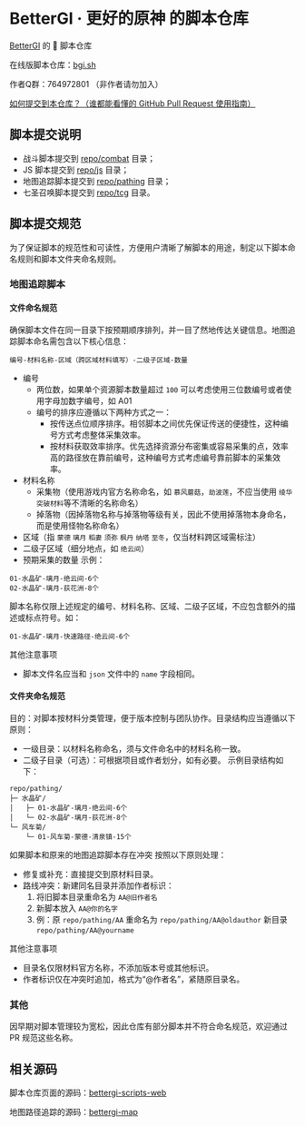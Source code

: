 # BetterGI · 更好的原神 的脚本仓库

[BetterGI](https://github.com/babalae/better-genshin-impact) 的 📜 脚本仓库

在线版脚本仓库：[bgi.sh](https://bgi.sh)

作者Q群：764972801 （非作者请勿加入）

[如何提交到本仓库？（谁都能看懂的 GitHub Pull Request 使用指南）](https://bgi.huiyadan.com/dev/pr.html)

## 脚本提交说明

- 战斗脚本提交到 [repo/combat](https://github.com/babalae/bettergi-scripts-list/tree/main/repo/combat) 目录；
- JS 脚本提交到 [repo/js](https://github.com/babalae/bettergi-scripts-list/tree/main/repo/js) 目录；
- 地图追踪脚本提交到 [repo/pathing](https://github.com/babalae/bettergi-scripts-list/tree/main/repo/pathing) 目录；
- 七圣召唤脚本提交到 [repo/tcg](https://github.com/babalae/bettergi-scripts-list/tree/main/repo/tcg) 目录。


## 脚本提交规范
为了保证脚本的规范性和可读性，方便用户清晰了解脚本的用途，制定以下脚本命名规则和脚本文件夹命名规则。
### 地图追踪脚本
#### 文件命名规范
确保脚本文件在同一目录下按预期顺序排列，并一目了然地传达关键信息。地图追踪脚本命名需包含以下核心信息：
```
编号-材料名称-区域（跨区域材料填写）-二级子区域-数量
```
- 编号
  - 两位数，如果单个资源脚本数量超过 `100` 可以考虑使用三位数编号或者使用字母加数字编号，如 A01
  - 编号的排序应遵循以下两种方式之一：
    - 按传送点位顺序排序。相邻脚本之间优先保证传送的便捷性，这种编号方式考虑整体采集效率。
    - 按材料获取效率排序。优先选择资源分布密集或容易采集的点，效率高的路径放在靠前编号，这种编号方式考虑编号靠前脚本的采集效率。
- 材料名称
  - 采集物（使用游戏内官方名称命名，如 `慕风蘑菇`，`劫波莲`，不应当使用 `绫华突破材料`等不清晰的名称命名）
  - 掉落物（因掉落物名称与掉落物等级有关，因此不使用掉落物本身命名，而是使用怪物名称命名）
- 区域（指 `蒙德` `璃月` `稻妻` `须弥` `枫丹` `纳塔` `至冬`，仅当材料跨区域需标注）
- 二级子区域（细分地点，如 `绝云间`）
- 预期采集的数量
示例：
```
01-水晶矿-璃月-绝云间-6个
02-水晶矿-璃月-荻花洲-8个
```
脚本名称仅限上述规定的编号、材料名称、区域、二级子区域，不应包含额外的描述或标点符号。如：
```
01-水晶矿-璃月-快速路径-绝云间-6个
```
其他注意事项
- 脚本文件名应当和 `json` 文件中的 `name` 字段相同。
#### 文件夹命名规范
目的：对脚本按材料分类管理，便于版本控制与团队协作。目录结构应当遵循以下原则：

- 一级目录：以材料名称命名，须与文件命名中的材料名称一致。
- 二级子目录（可选）：可根据项目或作者划分，如有必要。
示例目录结构如下：
```
repo/pathing/
├─ 水晶矿/ 
│   ├─ 01-水晶矿-璃月-绝云间-6个
│   └─ 02-水晶矿-璃月-荻花洲-8个
└─ 风车菊/
    └─ 01-风车菊-蒙德-清泉镇-15个
```
如果脚本和原来的地图追踪脚本存在冲突 按照以下原则处理：
- 修复或补充：直接提交到原材料目录。
- 路线冲突：新建同名目录并添加作者标识：
  1. 将旧脚本目录重命名为 `AA@旧作者名`
  2. 新脚本放入 `AA@你的名字`
  3. 例：原 `repo/pathing/AA` 重命名为 `repo/pathing/AA@oldauthor` 新目录 `repo/pathing/AA@yourname`

其他注意事项
- 目录名仅限材料官方名称，不添加版本号或其他标识。
- 作者标识仅在冲突时追加，格式为“@作者名”，紧随原目录名。

### 其他
因早期对脚本管理较为宽松，因此仓库有部分脚本并不符合命名规范，欢迎通过 PR 规范这些名称。

## 相关源码

脚本仓库页面的源码：[bettergi-scripts-web](https://github.com/huiyadanli/bettergi-scripts-web)

地图路径追踪的源码：[bettergi-map](https://github.com/huiyadanli/bettergi-map)
